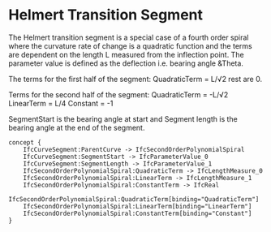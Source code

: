 Helmert Transition Segment
==========================

The Helmert transition segment is a special case of a fourth order spiral where the curvature rate of change is a quadratic function and the terms are dependent on the length L measured from the inflection point. The parameter value is defined as the deflection i.e. bearing angle &Theta.

The terms for the first half of the segment:
QuadraticTerm = L/√2
rest are 0.

Terms for the second half of the segment:
QuadraticTerm =  -L/√2
LinearTerm = L/4
Constant = -1

SegmentStart is the bearing angle at start and Segment length is the bearing angle at the end of the segment.

```
concept {
    IfcCurveSegment:ParentCurve -> IfcSecondOrderPolynomialSpiral
    IfcCurveSegment:SegmentStart -> IfcParameterValue_0
    IfcCurveSegment:SegmentLength -> IfcParameterValue_1
    IfcSecondOrderPolynomialSpiral:QuadraticTerm -> IfcLengthMeasure_0
    IfcSecondOrderPolynomialSpiral:LinearTerm -> IfcLengthMeasure_1
    IfcSecondOrderPolynomialSpiral:ConstantTerm -> IfcReal
    IfcSecondOrderPolynomialSpiral:QuadraticTerm[binding="QuadraticTerm"]
    IfcSecondOrderPolynomialSpiral:LinearTerm[binding="LinearTerm"]
    IfcSecondOrderPolynomialSpiral:ConstantTerm[binding="Constant"]
}
```
